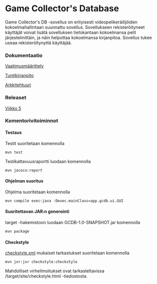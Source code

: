 # Game Collector's Database

Game Collector's DB -sovellus on erityisesti videopelikeräilijöiden kokoelmahallintaan suunnattu sovellus.
Sovellukseen rekisteröityneet käyttäjät voivat lisätä sovelluksen tietokantaan kokoelmansa pelit järjestelmittäin, 
ja näin helpottaa kokoelmansa kirjanpitoa. Sovellus tukee useaa rekisteröitynyttä käyttäjää.

### Dokumentaatio  
[Vaatimusmäärittely](https://github.com/sokkanen/ot-harjoitustyo/blob/master/dokumentointi/vaatimusmaarittely.md)

[Tuntikirjanpito](https://github.com/sokkanen/ot-harjoitustyo/blob/master/dokumentointi/tuntikirjanpito.md)

[Arkkitehtuuri](https://github.com/sokkanen/ot-harjoitustyo/blob/master/dokumentointi/arkkitehtuuri.md)

### Releaset
[Viikko 5](https://github.com/sokkanen/ot-harjoitustyo/releases)

### Komentorivitoiminnot
#### Testaus
Testit suoritetaan komennolla
```
mvn test
```
Testikattavuusraportti luodaan komennolla
```
mvn jacoco:report
```
#### Ohjelman suoritus
Ohjelma suoritetaan komennolla
```
mvn compile exec:java -Dexec.mainClass=app.gcdb.ui.GUI
```
#### Suoritettavan JAR:n generointi
target -hakemistoon luodaan GCDB-1.0-SNAPSHOT.jar komennolla
```
mvn package
```

#### Checkstyle
[checkstyle.xml](https://github.com/sokkanen/ot-harjoitustyo/blob/master/checkstyle.xml) mukaiset tarkastukset suoritetaan komennolla
```
mvn jxr:jxr checkstyle:checkstyle
```
Mahdolliset virheilmoitukset ovat tarkasteltavissa /target/site/checkstyle.html -tiedostosta.
